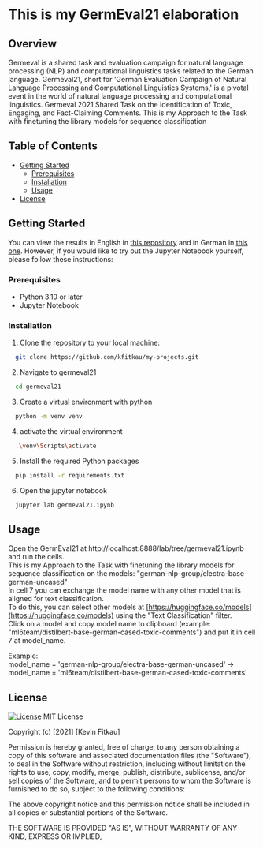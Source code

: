 # This is my GermEval21 elaboration

## Overview
Germeval is a shared task and evaluation campaign for natural language processing (NLP) and computational linguistics tasks related to the German language. Germeval21, short for 'German Evaluation Campaign of Natural Language Processing and Computational Linguistics Systems,' is a pivotal event in the world of natural language processing and computational linguistics. Germeval 2021 Shared Task on the Identification of Toxic, Engaging, and Fact-Claiming Comments. This is my Approach to the Task with finetuning the library models for sequence classification

## Table of Contents

- [Getting Started](#getting-started)
  - [Prerequisites](#prerequisites)
  - [Installation](#installation)
  - [Usage](#usage)
- [License](#license)

## Getting Started

You can view the results in English in [this repository](https://github.com/kfitkau/my-projects/tree/main/germeval21/germeval21_english.pdf) and in German in [this one](https://github.com/kfitkau/my-projects/tree/main/germeval21/germeval21_german.pdf). However, if you would like to try out the Jupyter Notebook yourself, please follow these instructions:

### Prerequisites

- Python 3.10 or later
- Jupyter Notebook

### Installation

1. Clone the repository to your local machine:

 ```bash
   git clone https://github.com/kfitkau/my-projects.git
 ```

2. Navigate to germeval21
```bash
  cd germeval21
```

3. Create a virtual environment with python
```bash
  python -m venv venv
```

4. activate the virtual environment
```bash
  .\venv\Scripts\activate
```

5. Install the required Python packages
```bash
  pip install -r requirements.txt
```

6. Open the jupyter notebook
```bash
  jupyter lab germeval21.ipynb
 ```

## Usage
Open the GermEval21 at http://localhost:8888/lab/tree/germeval21.ipynb and run the cells.\
This is my Approach to the Task with finetuning the library models for sequence classification on the models: "german-nlp-group/electra-base-german-uncased"\
In cell 7 you can exchange the model name with any other model that is aligned for text classification.\
To do this, you can select other models at [https://huggingface.co/models](https://huggingface.co/models) using the "Text Classification" filter.\
Click on a model and copy model name to clipboard (example: "ml6team/distilbert-base-german-cased-toxic-comments") and put it in cell 7 at model_name.

Example:\
model_name = 'german-nlp-group/electra-base-german-uncased' -> model_name = 'ml6team/distilbert-base-german-cased-toxic-comments'

## License
[![License](https://img.shields.io/badge/License-MIT-blue.svg)](LICENSE)
MIT License

Copyright (c) [2021] [Kevin Fitkau]

Permission is hereby granted, free of charge, to any person obtaining a copy
of this software and associated documentation files (the "Software"), to deal
in the Software without restriction, including without limitation the rights
to use, copy, modify, merge, publish, distribute, sublicense, and/or sell
copies of the Software, and to permit persons to whom the Software is
furnished to do so, subject to the following conditions:

The above copyright notice and this permission notice shall be included in all
copies or substantial portions of the Software.

THE SOFTWARE IS PROVIDED "AS IS", WITHOUT WARRANTY OF ANY KIND, EXPRESS OR
IMPLIED,
